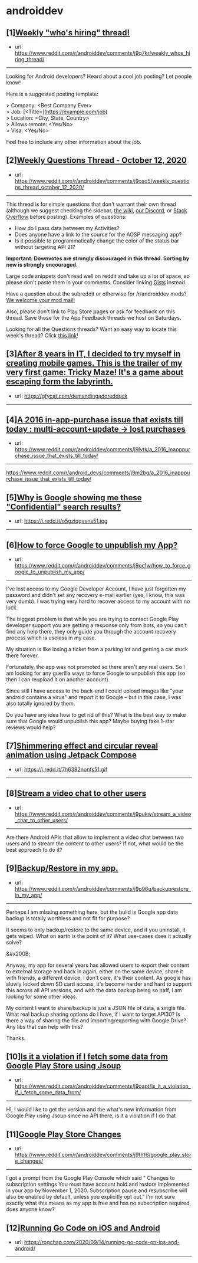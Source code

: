# androiddev
## [1][Weekly "who's hiring" thread!](https://www.reddit.com/r/androiddev/comments/j9q7kr/weekly_whos_hiring_thread/)
- url: https://www.reddit.com/r/androiddev/comments/j9q7kr/weekly_whos_hiring_thread/
---
Looking for Android developers? Heard about a cool job posting? Let people know!

Here is a suggested posting template:

&gt; Company: &lt;Best Company Ever&gt;  
&gt; Job: [&lt;Title&gt;]\(https://example.com/job)  
&gt; Location: &lt;City, State, Country&gt;  
&gt; Allows remote: &lt;Yes/No&gt;  
&gt; Visa: &lt;Yes/No&gt;  

Feel free to include any other information about the job.
## [2][Weekly Questions Thread - October 12, 2020](https://www.reddit.com/r/androiddev/comments/j9oso5/weekly_questions_thread_october_12_2020/)
- url: https://www.reddit.com/r/androiddev/comments/j9oso5/weekly_questions_thread_october_12_2020/
---
This thread is for simple questions that don't warrant their own thread (although we suggest checking the sidebar, [the wiki](http://www.reddit.com/r/androiddev/wiki/), [our Discord](https://discord.gg/D2cNrqX), or [Stack Overflow](http://stackoverflow.com) before posting). Examples of questions:

* How do I pass data between my Activities?
* Does anyone have a link to the source for the AOSP messaging app?
* Is it possible to programmatically change the color of the status bar without targeting API 21?

**Important: Downvotes are strongly discouraged in this thread. Sorting by new is strongly encouraged.**

Large code snippets don't read well on reddit and take up a lot of space, so please don't paste them in your comments. Consider linking [Gists](https://gist.github.com) instead.

Have a question about the subreddit or otherwise for /r/androiddev mods? [We welcome your mod mail!](http://www.reddit.com/message/compose?to=%2Fr%2Fandroiddev)

Also, please don't link to Play Store pages or ask for feedback on this thread. Save those for the App Feedback threads we host on Saturdays.

Looking for all the Questions threads? Want an easy way to locate this week's thread? Click [this link](https://www.reddit.com/r/androiddev/search?q=title%3A%22questions+thread%22+author%3A%22AutoModerator%22&amp;restrict_sr=on&amp;sort=new&amp;t=all)!
## [3][After 8 years in IT, I decided to try myself in creating mobile games. This is the trailer of my very first game: Tricky Maze! It's a game about escaping form the labyrinth.](https://www.reddit.com/r/androiddev/comments/j9pu4t/after_8_years_in_it_i_decided_to_try_myself_in/)
- url: https://gfycat.com/demandingadoredduck
---

## [4][A 2016 in-app-purchase issue that exists till today : multi-account+update -&gt; lost purchases](https://www.reddit.com/r/androiddev/comments/j9lvtk/a_2016_inapppurchase_issue_that_exists_till_today/)
- url: https://www.reddit.com/r/androiddev/comments/j9lvtk/a_2016_inapppurchase_issue_that_exists_till_today/
---
https://www.reddit.com/r/android_devs/comments/j9m2bg/a_2016_inapppurchase_issue_that_exists_till_today/
## [5][Why is Google showing me these "Confidential" search results?](https://www.reddit.com/r/androiddev/comments/j9qdw2/why_is_google_showing_me_these_confidential/)
- url: https://i.redd.it/o5gziqqvvns51.jpg
---

## [6][How to force Google to unpublish my App?](https://www.reddit.com/r/androiddev/comments/j9oc1w/how_to_force_google_to_unpublish_my_app/)
- url: https://www.reddit.com/r/androiddev/comments/j9oc1w/how_to_force_google_to_unpublish_my_app/
---
I've lost access to my Google Developer Account, I have just forgotten my password and didn't set any recovery e-mail earlier (yes, I know, this was very dumb). I was trying very hard to recover access to my account with no luck.

The biggest problem is that while you are trying to contact Google Play developer support you are getting a response only from bots, so you can't find any help there, they only guide you through the account recovery process which is useless in my case.

My situation is like losing a ticket from a parking lot and getting a car stuck there forever.

Fortunately, the app was not promoted so there aren't any real users. So I am looking for any guerilla ways to force Google to unpublish this app (so then I can reupload it on another account).

Since still I have access to the back-end I could upload images like "your android contains a virus" and report it to Google – but in this case, I was also totally ignored by them.

Do you have any idea how to get rid of this? What is the best way to make sure that Google would unpublish this app? Maybe buying fake 1-star reviews would help?
## [7][Shimmering effect and circular reveal animation using Jetpack Compose](https://www.reddit.com/r/androiddev/comments/j92bgp/shimmering_effect_and_circular_reveal_animation/)
- url: https://i.redd.it/7h6382nonfs51.gif
---

## [8][Stream a video chat to other users](https://www.reddit.com/r/androiddev/comments/j9pukw/stream_a_video_chat_to_other_users/)
- url: https://www.reddit.com/r/androiddev/comments/j9pukw/stream_a_video_chat_to_other_users/
---
Are there Android APIs that allow to implement a video chat between two users and to stream the content to other users? If not, what would be the best approach to do it?
## [9][Backup/Restore in my app.](https://www.reddit.com/r/androiddev/comments/j9p96q/backuprestore_in_my_app/)
- url: https://www.reddit.com/r/androiddev/comments/j9p96q/backuprestore_in_my_app/
---
Perhaps I am missing something here, but the build is Google app data backup is totally worthless and not fit for purpose?

It seems to only backup/restore to the same device, and if you uninstall, it gets wiped.  What on earth is the point of it?  What use-cases does it actually solve?

&amp;#x200B;

Anyway, my app for several years has allowed users to export their content to external storage and back in again, either on the same device, share it with friends, a different device, I don't care, it's their content.   As google has slowly locked down SD card access, it's become harder and hard to support this across all API versions, and with the data backup being so naff, I am looking for some other ideas.

My content I want to share/backup is just a JSON file of data, a single file.  What real backup sharing options do I have, if I want to target API30?   Is there a way of sharing the file and importing/exporting with Google Drive?  Any libs that can help with this?

  
Thanks.
## [10][Is it a violation if I fetch some data from Google Play Store using Jsoup](https://www.reddit.com/r/androiddev/comments/j9oapt/is_it_a_violation_if_i_fetch_some_data_from/)
- url: https://www.reddit.com/r/androiddev/comments/j9oapt/is_it_a_violation_if_i_fetch_some_data_from/
---
Hi, I would like to get the version and the what's new information from Google Play using Jsoup since no API there, is it a violation if I do that
## [11][Google Play Store Changes](https://www.reddit.com/r/androiddev/comments/j9fhf6/google_play_store_changes/)
- url: https://www.reddit.com/r/androiddev/comments/j9fhf6/google_play_store_changes/
---
I got a prompt from the Google Play Console which said "
Changes to subscription settings
You must have account hold and restore implemented in your app by November 1, 2020. Subscription pause and resubscribe will also be enabled by default, unless you explicitly opt out." I'm not sure exactly what this means as my app is free and has no subscription required, does anyone know?
## [12][Running Go Code on iOS and Android](https://www.reddit.com/r/androiddev/comments/j9ae3p/running_go_code_on_ios_and_android/)
- url: https://rogchap.com/2020/09/14/running-go-code-on-ios-and-android/
---

